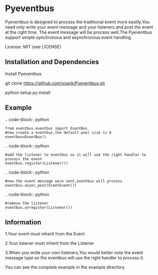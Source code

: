 Pyeventbus
====================


Pyeventbus is designed to process the traditional event more easilly.You need only write your event message and your
listeners and post the event at the right time. The event message will be process well.The Pyeventbus support simple 
synchronous and asynchronous event handling.

License: MIT (see LICENSE)

Installation and Dependencies
-----------------------------

Install Pyeventbus 

git clone https://github.com/xsank/Pyeventbus.git

python setup.py install


Example
-------

.. code-block:: python

    from eventbus.eventbus import EventBus
    #now create a eventbus,the default pool size is 4
    eventbus=EventBus()
    
.. code-block:: python

    #add the listener to eventbus so it will use the right handler to process the event
    eventbus.register(Listener())
    
    
.. code-block:: python

    #now the event message were sent,eventbus will process
    eventbus.async_post(GreetEvent())
    
    
.. code-block:: python

    #remove the listener
    eventbus.unregister(Listener())
    
    

Information
-----------
1.Your event must inherit from the Event

2.Your listener must inherit from the Listener

3.When you write your own listeners,You would better note the event message type so the eventbus will use the right handler to process it.
    
You can see the complete example in the example directory.
